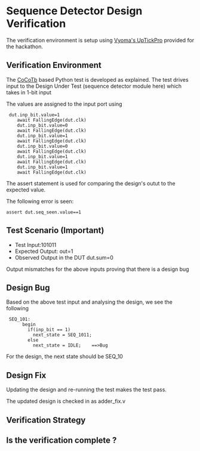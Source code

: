 # Sequence Detector Design Verification

The verification environment is setup using [Vyoma's UpTickPro](https://vyomasystems.com) provided for the hackathon.

## Verification Environment

The [CoCoTb](https://www.cocotb.org/) based Python test is developed as explained. The test drives input to the Design Under Test (sequence detector module here) which takes in 1-bit input

The values are assigned to the input port using 
```
 dut.inp_bit.value=1
    await FallingEdge(dut.clk)
    dut.inp_bit.value=0
    await FallingEdge(dut.clk)
    dut.inp_bit.value=1
    await FallingEdge(dut.clk)
    dut.inp_bit.value=0
    await FallingEdge(dut.clk)
    dut.inp_bit.value=1
    await FallingEdge(dut.clk)
    dut.inp_bit.value=1
    await FallingEdge(dut.clk)
```

The assert statement is used for comparing the design's outut to the expected value.

The following error is seen:
```
assert dut.seq_seen.value==1
```
## Test Scenario **(Important)**
- Test Input:101011
- Expected Output: out=1
- Observed Output in the DUT dut.sum=0

Output mismatches for the above inputs proving that there is a design bug

## Design Bug
Based on the above test input and analysing the design, we see the following

```
 SEQ_101:
      begin
        if(inp_bit == 1)
          next_state = SEQ_1011;
        else
          next_state = IDLE;    ==>Bug
```
For the design, the next state should be SEQ_10

## Design Fix
Updating the design and re-running the test makes the test pass.



The updated design is checked in as adder_fix.v

## Verification Strategy

## Is the verification complete ?
